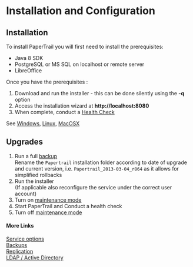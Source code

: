 # Installation and Configuration

## Installation
To install PaperTrail you will first need to install the prerequisites:

* Java 8 SDK
* PostgreSQL or MS SQL on localhost or remote server
* LibreOffice

Once you have the prerequisites : 

1.  Download and run the installer - this can be done silently using the **-q** option  
2.  Access the installation wizard at **http://localhost:8080**  
3.  When complete, conduct a [Health Check](../Reference/health)  

See [Windows](Windows), 
 [Linux](http://docs.papertrail.co.za/Installation/ubuntu-linux), [MacOSX](http://docs.papertrail.co.za/Installation/MacOSX) 

## Upgrades

1. Run a full [backup](../Configuration/Backups)  
Rename the `Papertrail` installation folder according to date of upgrade and current version, i.e. `Papertrail_2013-03-04_r864` as it allows for simplified rollbacks
1. Run the installer  
(If applicable also reconfigure the service under the correct user account)
1. Turn on [maintenance mode](../Reference/maintenance)
1. Start PaperTrail and Conduct a health check
1. Turn off [maintenance mode](../Reference/maintenance)

#### More Links
[Service options](../Configuration/service)  
[Backups](../Configuration/Backups)  
[Replication](http://egis.papertrail.co.za/wiki/Installation/Replication)  
[LDAP / Active Directory](http://egis.papertrail.co.za/wiki/Integration/LDAP)


